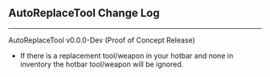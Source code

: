 AutoReplaceTool Change Log
-
--------------------------------------------------------------------------------------------------------------------------------------------------------------------------------------------------------------------------------------------------------------------------------------------------

AutoReplaceTool v0.0.0-Dev (Proof of Concept Release)
- If there is a replacement tool/weapon in your hotbar and none in inventory the hotbar tool/weapon will be ignored.